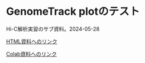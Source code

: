 # GenomeTrack plotのテスト
Hi-C解析実習のサブ資料。2024-05-28
  
[HTML資料へのリンク](https://khigashi1987.github.io/Hi-C_handson/)

[Colab資料へのリンク](https://colab.research.google.com/github/khigashi1987/test_genome_tracks/blob/main/Test_genome_tracks.ipynb)

